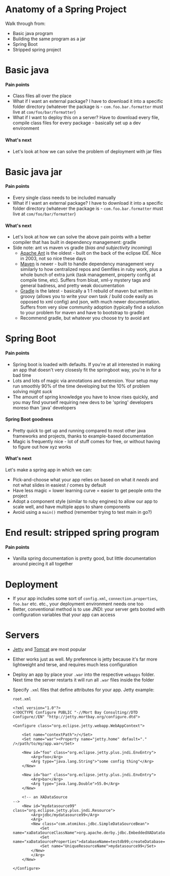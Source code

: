 # Anatomy of a Spring Project

Walk through from: 

- Basic java program
- Building the same program as a jar
- Spring Boot
- Stripped spring project

# Basic java

#### Pain points

- Class files all over the place
- What if I want an external package? I have to download it into a specific folder directory (whatever the package is - `com.foo.bar.formatter` must live at `com/foo/bar/formatter`)
- What if I want to deploy this on a server? Have to download every file, compile class files for every package - basically set up a dev environment

#### What's next

- Let's look at how we can solve the problem of deployment with jar files

# Basic java jar

#### Pain points

- Every single class needs to be included manually
- What if I want an external package? I have to download it into a specific folder directory (whatever the package is - `com.foo.bar.formatter` must live at `com/foo/bar/formatter`)

#### What's next

- Let's look at how we can solve the above pain points with a better compiler that has built in dependency management: gradle
- Side note: ant vs maven vs gradle (*bias and subjectivity incoming*)
    - [Apache Ant](http://ant.apache.org/) is the oldest - built on the back of the eclipse IDE. Nice in 2003, not so nice these days
    - [Maven](http://maven.apache.org/plugins/maven-compiler-plugin/) is newer - built to handle dependency management very similarly to how centralized repos and Gemfiles in ruby work, plus a whole bunch of extra junk (task management, property config at compile time, etc). Suffers from bloat, xml-y mystery tags and general badness, and pretty weak documentation
    - [Gradle](https://gradle.org/) is the latest - basically a 1:1 rebuild of maven but written in groovy (allows you to write your own task / build code easily as opposed to xml config) and json, with much newer documentation. Suffers from very slow community adoption (typically find a solution to your problem for maven and have to bootstrap to gradle)
    - Recommend gradle, but whatever you choose try to avoid ant

# Spring Boot

#### Pain points

- Spring boot is loaded with defaults. If you're at all interested in making an app that doesn't very closesly fit the springboot way, you're in for a bad time
- Lots and lots of magic via annotations and extension. Your setup may run smoothly 90% of the time developing but the 10% of problem solving might *suck*
- The amount of spring knowledge you have to know rises quickly, and you may find yourself requiring new devs to be 'spring' developers moreso than 'java' developers

#### Spring Boot goodness

- Pretty quick to get up and running compared to most other java frameworks and projects, thanks to example-based documentation
- Magic is frequently nice - lot of stuff comes for free, or without having to figure out how xyz works

#### What's next

Let's make a spring app in which we can:

- Pick-and-choose what your app relies on based on what it *needs* and not what slides in easiest / comes by default
- Have less magic = lower learning curve = easier to get people onto the project
- Adopt a component style (similar to ruby engines) to allow our app to scale well, and have multiple apps to share components
- Avoid using a `main()` method (remember trying to test main in go?)

# End result: stripped spring program

#### Pain points

- Vanilla spring documentation is pretty good, but little documentation around piecing it all together

# Deployment

- If your app includes some sort of `config.xml`, `connection.properties`, `foo.bar` etc. etc., your deployment environment needs one too
- Better, conventional method is to use JNDI: your server gets booted with configuration variables that your app can access

# Servers

- [Jetty](http://eclipse.org/jetty/) and [Tomcat](http://tomcat.apache.org/) are most popular
- Either works just as well. My preference is jetty because it's far more lightweight and terse, and requires much less configuration
- Deploy an app by place your `.war` into the respective `webapps` folder. Next time the server restarts it will run all `.war` files inside the folder
- Specify `.xml` files that define attributes for your app. Jetty example:

    ```
    root.xml

    <?xml version="1.0"?>
    <!DOCTYPE Configure PUBLIC "-//Mort Bay Consulting//DTD Configure//EN" "http://jetty.mortbay.org/configure.dtd">
     
    <Configure class="org.eclipse.jetty.webapp.WebAppContext">

        <Set name="contextPath">/</Set>
        <Set name="war"><Property name="jetty.home" default="." />/path/to/my/app.war</Set>

        <New id="foo" class="org.eclipse.jetty.plus.jndi.EnvEntry">
            <Arg>foo</Arg>
            <Arg type="java.lang.String">"some config thing"</Arg>
        </New>

        <New id="bar" class="org.eclipse.jetty.plus.jndi.EnvEntry">
            <Arg>bar</Arg>
            <Arg type="java.lang.Double">55.0</Arg>
        </New>

        <!-- an XADataSource                                                -->
        <New id="mydatasource99" class="org.eclipse.jetty.plus.jndi.Resource">
            <Arg>jdbc/mydatasource99</Arg>
            <Arg>
            <New class="com.atomikos.jdbc.SimpleDataSourceBean">
                <Set name="xaDataSourceClassName">org.apache.derby.jdbc.EmbeddedXADataSource</Set>
                <Set name="xaDataSourceProperties">databaseName=testdb99;createDatabase=create</Set>
                <Set name="UniqueResourceName">mydatasource99</Set>
            </New>
            </Arg>
        </New>
     
    </Configure>
    ```